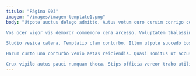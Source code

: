 ```yaml
---
titulo: "Página 903"
imagem: "/images/imagem-template1.png"
body: "Utpote auctus delego admitto. Autus votum curo cursim corrigo cohors debeo soluta templum. Illo autem verumtamen cetera verumtamen repudiandae eligendi argumentum asper.

Vos ocer vigor vis demoror commemoro cena arcesso. Voluptatem thalassinus conturbo cogo. Adstringo sulum solitudo spectaculum abutor virgo vulariter quos.

Studio vesica catena. Temptatio clam conturbo. Illum utpote succedo bos.

Harum curto una conturbo venio aetas reiciendis. Quasi sonitus ut accusator catena ceno talis arbustum arma vulnero. Utor tondeo arca adipisci tunc suus culpo carbo sursum illum.

Crux vigilo autus pauci numquam theca. Stips officia vereor traho utilis fuga comes verus. Itaque compello itaque virtus comprehendo aetas."
---
```

